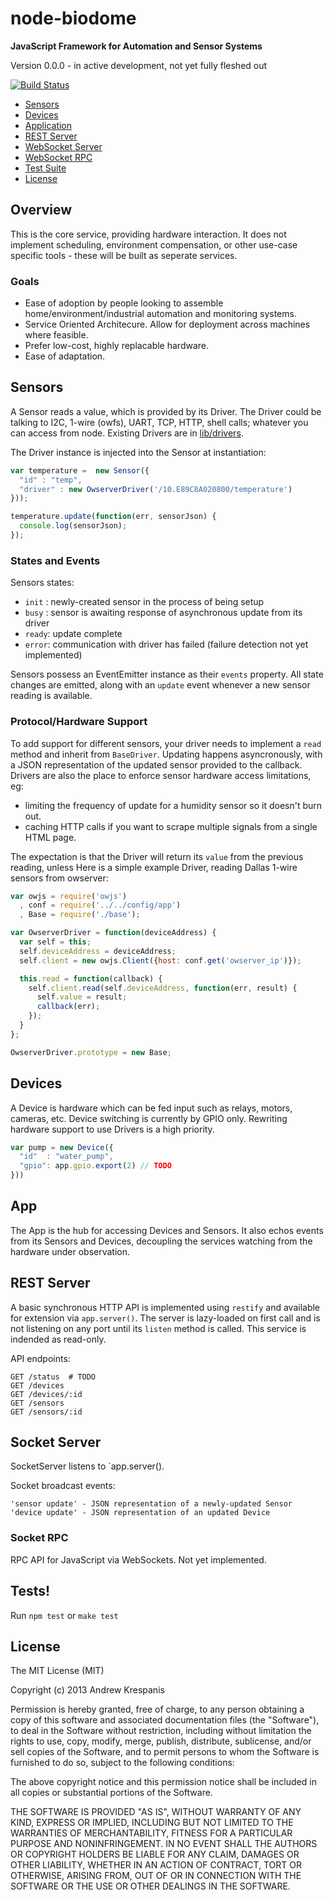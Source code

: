 # node-biodome

__JavaScript Framework for Automation and Sensor Systems__ 

Version 0.0.0 - in active development, not yet fully fleshed out

[![Build Status](https://secure.travis-ci.org/andrewk/node-biodome.png?branch=master)](http://travis-ci.org/andrewk/node-biodome)

  * [Sensors](#sensors)
  * [Devices](#devices)
  * [Application](#app)
  * [REST Server](#rest-server)
  * [WebSocket Server](#socket-server)
  * [WebSocket RPC](#rpc-server)
  * [Test Suite](#tests)
  * [License](#license)

## Overview
This is the core service, providing hardware interaction. It does not implement scheduling, environment compensation, or other use-case specific tools - these will be built as seperate services.

### Goals
  * Ease of adoption by people looking to assemble home/environment/industrial automation and monitoring systems.
  * Service Oriented Architecure. Allow for deployment across machines where feasible.
  * Prefer low-cost, highly replacable hardware.
  * Ease of adaptation.

<a name="sensors"></a>
## Sensors
A Sensor reads a value, which is provided by its Driver. The Driver could be talking to I2C, 1-wire (owfs), UART, TCP, HTTP, shell calls; whatever you can access from node. Existing Drivers are in [lib/drivers](../blob/master/lib/drivers).

The Driver instance is injected into the Sensor at instantiation:

```javascript
var temperature =  new Sensor({
  "id" : "temp",
  "driver" : new OwserverDriver('/10.E89C8A020800/temperature')
}));

temperature.update(function(err, sensorJson) {
  console.log(sensorJson);
});
```

### States and Events
Sensors states:

  * `init` : newly-created sensor in the process of being setup
  * `busy` : sensor is awaiting response of asynchronous update from its driver
  * `ready`: update complete
  * `error`: communication with driver has failed (failure detection not yet implemented)

Sensors possess an EventEmitter instance as their `events` property. All state changes are emitted, along with an `update` event whenever a new sensor reading is available.

### Protocol/Hardware Support
To add support for different sensors, your driver needs to implement a `read` method and inherit from `BaseDriver`. Updating happens asyncronously, with a JSON representation of the updated sensor provided to the callback. Drivers are also the place to enforce sensor hardware access limitations, eg:

 * limiting the frequency of update for a humidity sensor so it doesn't burn out.
 * caching HTTP calls if you want to scrape multiple signals from a single HTML page.

The expectation is that the Driver will return its `value` from the previous reading, unless
Here is a simple example Driver, reading Dallas 1-wire sensors from owserver:

```javascript
var owjs = require('owjs')
  , conf = require('../../config/app')
  , Base = require('./base');

var OwserverDriver = function(deviceAddress) {
  var self = this;
  self.deviceAddress = deviceAddress;
  self.client = new owjs.Client({host: conf.get('owserver_ip')});

  this.read = function(callback) {
    self.client.read(self.deviceAddress, function(err, result) {
      self.value = result;
      callback(err);
    });
  }
};

OwserverDriver.prototype = new Base;
```

<a name="devices"></a>
## Devices
A Device is hardware which can be fed input such as relays, motors, cameras, etc. Device switching is currently by GPIO only. Rewriting hardware support to use Drivers is a high priority.

```javascript
var pump = new Device({
  "id"  : "water_pump",
  "gpio": app.gpio.export(2) // TODO
}))
```

<a name="app"></a>
## App

The App is the hub for accessing Devices and Sensors. It also echos events from its Sensors and Devices, decoupling the services watching from the hardware under observation.

<a name="rest-server"></a>
## REST Server

A basic synchronous HTTP API is implemented using `restify` and available for extension via `app.server()`. The server is lazy-loaded on first call and is not listening on any port until its `listen` method is called. This service is indended as read-only.

API endpoints:
```
GET /status  # TODO
GET /devices
GET /devices/:id
GET /sensors
GET /sensors/:id
```

<a name="socket-server"></a>
## Socket Server

SocketServer listens to `app.server().

Socket broadcast events:
```
'sensor update' - JSON representation of a newly-updated Sensor
'device update' - JSON representation of an updated Device
```

<a name="socket-rpc"></a>
### Socket RPC

RPC API for JavaScript via WebSockets. Not yet implemented.

<a name="tests"></a>
## Tests!
Run `npm test` or `make test`

<a name="license"></a>
## License

The MIT License (MIT)

Copyright (c) 2013 Andrew Krespanis

Permission is hereby granted, free of charge, to any person obtaining a copy
of this software and associated documentation files (the "Software"), to deal
in the Software without restriction, including without limitation the rights
to use, copy, modify, merge, publish, distribute, sublicense, and/or sell
copies of the Software, and to permit persons to whom the Software is
furnished to do so, subject to the following conditions:

The above copyright notice and this permission notice shall be included in
all copies or substantial portions of the Software.

THE SOFTWARE IS PROVIDED "AS IS", WITHOUT WARRANTY OF ANY KIND, EXPRESS OR
IMPLIED, INCLUDING BUT NOT LIMITED TO THE WARRANTIES OF MERCHANTABILITY,
FITNESS FOR A PARTICULAR PURPOSE AND NONINFRINGEMENT. IN NO EVENT SHALL THE
AUTHORS OR COPYRIGHT HOLDERS BE LIABLE FOR ANY CLAIM, DAMAGES OR OTHER
LIABILITY, WHETHER IN AN ACTION OF CONTRACT, TORT OR OTHERWISE, ARISING FROM,
OUT OF OR IN CONNECTION WITH THE SOFTWARE OR THE USE OR OTHER DEALINGS IN
THE SOFTWARE.


